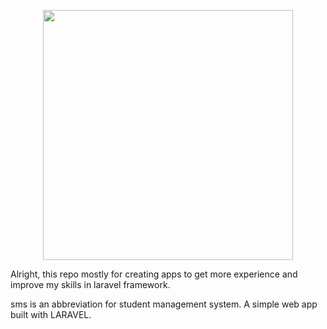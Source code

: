 <p align="center"><img src="https://res.cloudinary.com/dtfbvvkyp/image/upload/v1566331377/laravel-logolockup-cmyk-red.svg" width="400"></p>

Alright, this repo mostly for creating apps to get more experience and improve my skills in laravel framework.

sms is an abbreviation for student management system. A simple web app built with LARAVEL.
